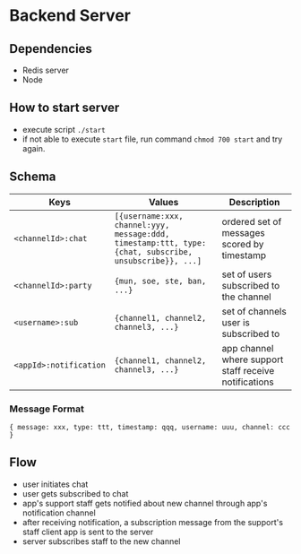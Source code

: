 # Backend Server
## Dependencies
- Redis server
- Node

## How to start server
- execute script `./start`
- if not able to execute `start` file, run command `chmod 700 start` and try again.

## Schema
Keys | Values| Description
--- | --- | ---
`<channelId>:chat` | `[{username:xxx, channel:yyy, message:ddd, timestamp:ttt, type:{chat, subscribe, unsubscribe}}, ...]` | ordered set of messages scored by timestamp
`<channelId>:party` | `{mun, soe, ste, ban, ...}`| set of users subscribed to the channel
`<username>:sub` | `{channel1, channel2, channel3, ...}`| set of channels user is subscribed to
`<appId>:notification` | `{channel1, channel2, channel3, ...}`| app channel where support staff receive notifications

### Message Format
`{
    message: xxx,
    type: ttt,
    timestamp: qqq,
    username: uuu,
    channel: ccc
}`

## Flow
- user initiates chat
- user gets subscribed to chat
- app's support staff gets notified about new channel through app's
  notification channel
- after receiving notification, a subscription message from the support's staff
  client app is sent to the server
- server subscribes staff to the new channel
